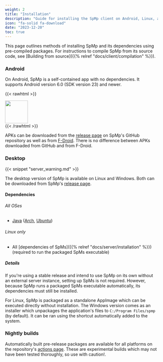 ```yaml
---
weight: 2
title: "Installation"
description: "Guide for installing the SpMp client on Android, Linux, and Windows"
icon: "fa-solid fa-download"
date: "2023-12-20"
toc: true
---
```


This page outlines methods of installing SpMp and its dependencies using pre-compiled packages. For instructions to compile SpMp from its source code, see [Building from source]({{% relref "docs/client/compilation" %}}).

### Android

On Android, SpMp is a self-contained app with no dependencies. It supports Android version 6.0 (SDK version 23) and newer.

{{< rawhtml >}}
<div>
<a href="https://f-droid.org/en/packages/com.toasterofbread.spmp/">
<img src="https://fdroid.gitlab.io/artwork/badge/get-it-on.png" style="height: 75px">
</a>
</div>
{{< /rawhtml >}}

APKs can be downloaded from the [release page](https://github.com/toasterofbread/spmp/releases) on SpMp's GitHub repository as well as from [F-Droid](https://f-droid.org/en/packages/com.toasterofbread.spmp/). There is no difference between APKs downloaded from GitHub and from F-Droid.

### Desktop

{{< snippet "server_warning.md" >}}

The desktop version of SpMp is available on Linux and Windows. Both can be downloaded from SpMp's [release page](https://github.com/toasterofbread/spmp/releases).

#### Dependencies
###### All OSes

- [Java](https://www.oracle.com/java/technologies/downloads/#java17) ([Arch](https://archlinux.org/packages/extra/x86_64/jre17-openjdk/), [Ubuntu](https://packages.ubuntu.com/focal/openjdk-17-jre))

###### Linux only

- All [dependencies of SpMs]({{% relref "docs/server/installation" %}}) (required to run the packaged SpMs executable)

##### Details

If you're using a stable release and intend to use SpMp on its own without an external server instance, setting up SpMs is not required. However, because SpMp runs a packaged SpMs executable automatically, its dependencies must still be installed.

For Linux, SpMp is packaged as a standalone AppImage which can be executed directly without installation. The Windows version comes as an installer which unpackages the application's files to `C:/Program Files/spmp` (by default). It can be ran using the shortcut automatically added to the system.

### Nightly builds

Automatically built pre-release packages are available for all platforms on the repository's [actions page](https://github.com/toasterofbread/spmp/actions). These are experimental builds which may not have been tested thoroughly, so use with caution!.
